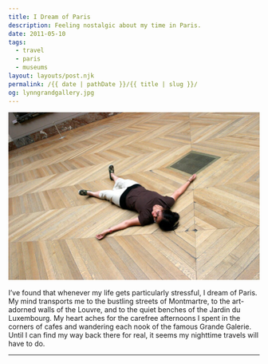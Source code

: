 ```yaml
---
title: I Dream of Paris
description: Feeling nostalgic about my time in Paris.
date: 2011-05-10
tags: 
  - travel
  - paris
  - museums
layout: layouts/post.njk
permalink: /{{ date | pathDate }}/{{ title | slug }}/
og: lynngrandgallery.jpg
---
```


![me lying on the floor of the Louvre Grande Gallery](/img/lynngrandgallery.jpg)

I’ve found that whenever my life gets particularly stressful, I dream of Paris. My mind transports me to the bustling streets of Montmartre, to the art-adorned walls of the Louvre, and to the quiet benches of the Jardin du Luxembourg. My heart aches for the carefree afternoons I spent in the corners of cafes and wandering each nook of the famous Grande Galerie. Until I can find my way back there for real, it seems my nighttime travels will have to do.

---
